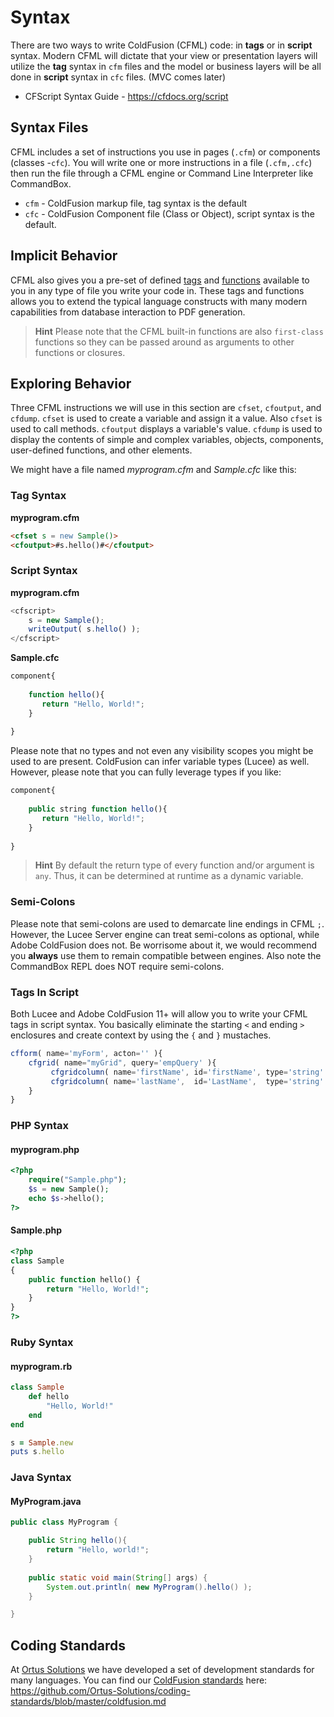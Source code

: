 # Syntax

There are two ways to write ColdFusion (CFML) code: in **tags** or in **script** syntax.  Modern CFML will dictate that your view or presentation layers will utilize the **tag** syntax in `cfm` files and the model or business layers will be all done in **script** syntax in `cfc` files. (MVC comes later)

* CFScript Syntax Guide - https://cfdocs.org/script

## Syntax Files
CFML includes a set of instructions you use in pages (`.cfm`) or components (classes -`cfc`). You will write one or more instructions in a file (`.cfm,.cfc`) then run the file through a CFML engine or Command Line Interpreter like CommandBox.

 * `cfm` - ColdFusion markup file, tag syntax is the default
 * `cfc` - ColdFusion Component file (Class or Object), script syntax is the default. 
 
## Implicit Behavior

CFML also gives you a pre-set of defined [tags](https://cfdocs.org/tags) and [functions](https://cfdocs.org/functions) available to you in any type of file you write your code in.  These tags and functions allows you to extend the typical language constructs with many modern capabilities from database interaction to PDF generation.  

> **Hint** Please note that the CFML built-in functions are also `first-class` functions so they can be passed around as arguments to other functions or closures.


## Exploring Behavior

Three CFML instructions we will use in this section are `cfset`, `cfoutput`, and `cfdump`. `cfset` is used to create a variable and assign it a value. Also `cfset` is used to call methods. `cfoutput` displays a variable's value. `cfdump` is used to display the contents of simple and complex variables, objects, components, user-defined functions, and other elements.

We might have a file named _myprogram.cfm_ and _Sample.cfc_ like this:

### Tag Syntax

**myprogram.cfm**

```html
<cfset s = new Sample()>
<cfoutput>#s.hello()#</cfoutput>
```
### Script Syntax

**myprogram.cfm**

```js
<cfscript>
    s = new Sample();
    writeOutput( s.hello() );
</cfscript>
```


**Sample.cfc**

```js
component{
    
    function hello(){
       return "Hello, World!";
    }
    
}
```

Please note that no types and not even any visibility scopes you might be used to are present. ColdFusion can infer variable types (Lucee) as well.  However, please note that you can fully leverage types if you like:

```js
component{
    
    public string function hello(){
       return "Hello, World!";
    }
    
}
```

> **Hint** By default the return type of every function and/or argument is `any`. Thus, it can be determined at runtime as a dynamic variable.


### Semi-Colons

Please note that semi-colons are used to demarcate line endings in CFML `;`.  However, the Lucee Server engine can treat semi-colons as optional, while Adobe ColdFusion does not.  Be worrisome about it, we would recommend you **always** use them to remain compatible between engines.  Also note the CommandBox REPL does NOT require semi-colons.


### Tags In Script

Both Lucee and Adobe ColdFusion 11+ will allow you to write your CFML tags in script syntax.  You basically eliminate the starting `<` and ending `>` enclosures and create context by using the `{` and `}` mustaches.

```js
cfform( name='myForm', acton='' ){
    cfgrid( name="myGrid", query='empQuery' ){
         cfgridcolumn( name='firstName', id='firstName', type='string' );
         cfgridcolumn( name='lastName',  id='LastName',  type='string' );
    }  
}
```


### PHP Syntax

#### myprogram.php

```php
<?php
    require("Sample.php");
    $s = new Sample();
    echo $s->hello();
?>
```

#### Sample.php

```php
<?php
class Sample
{
    public function hello() {
        return "Hello, World!";
    }
}
?>
```

### Ruby Syntax

#### myprogram.rb

```rb
class Sample
    def hello
        "Hello, World!"
    end
end

s = Sample.new
puts s.hello
```

### Java Syntax


#### MyProgram.java

```java
public class MyProgram {

	public String hello(){
		return "Hello, world!";
	}
	
	public static void main(String[] args) {
		System.out.println( new MyProgram().hello() );
	}

}
```

## Coding Standards

At [Ortus Solutions](https://www.ortussolutions.com) we have developed a set of development standards for many languages.  You can find our [ColdFusion standards](https://github.com/Ortus-Solutions/coding-standards/blob/master/coldfusion.md) here: https://github.com/Ortus-Solutions/coding-standards/blob/master/coldfusion.md
